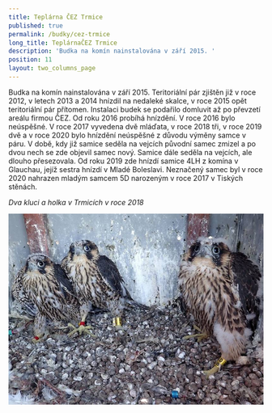 ```yaml
---
title: Teplárna ČEZ Trmice
published: true
permalink: /budky/cez-trmice
long_title: TeplárnaČEZ Trmice
description: 'Budka na komín nainstalována v září 2015. '
position: 11
layout: two_columns_page
---
```

Budka na komín nainstalována v září 2015. Teritoriální pár zjištěn již v roce 2012, v letech 2013 a 2014 hnízdil na nedaleké skalce, v roce 2015 opět teritoriální pár přítomen. Instalaci budek se podařilo domluvit až po převzetí areálu firmou ČEZ. Od roku 2016 probíhá hnízdění. V roce 2016 bylo neúspěšné. V roce 2017 vyvedena dvě mláďata, v roce 2018 tři, v roce 2019 dvě a v roce 2020 bylo hnízdění neúspěšné z důvodu výměny samce v páru. V době, kdy již samice seděla na vejcích původní samec zmizel a po dvou nech se zde objevil samec nový. Samice dále seděla na vejcích, ale dlouho přesezovala. Od roku 2019 zde hnízdí samice 4LH z komína v Glauchau, jejíž sestra hnízdí v Mladé Boleslavi. Neznačený samec byl v roce 2020 nahrazen mladým samcem 5D narozeným v roce 2017 v Tiských stěnách.



_Dva kluci a holka v Trmicích v roce 2018_

![mláďata sokola](/media/sokolici-foto_2018_dva-kluci-a-holka.jpg "mláďata sokola")
